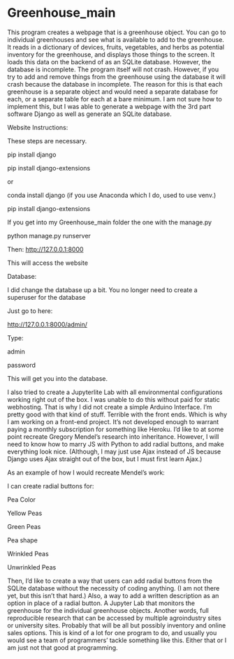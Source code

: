 # Greenhouse_main

This program creates a webpage that is a greenhouse object.
You can go to individual greenhouses and see what is available to add to the greenhouse.
It reads in a dictionary of devices, fruits, vegetables, and herbs as potential inventory for the greenhouse, and displays those things to the screen.
It loads this data on the backend of as an SQLite database.
However, the database is incomplete. The program itself will not crash. However, if you try to add and remove things from the greenhouse using the database it will crash because the database in incomplete.
The reason for this is that each greenhouse is a separate object and would need a separate database for each, or a separate table for each at a bare minimum.
I am not sure how to implement this, but I was able to generate a webpage with the 3rd part software Django as well as generate an SQLite database.

Website Instructions:

These steps are necessary.

pip install django

pip install django-extensions

or 

conda install django (if you use Anaconda which I do, used to use venv.)

pip install django-extensions 

If you get into my Greenhouse_main folder the one with the manage.py

python manage.py runserver

Then: 
http://127.0.0.1:8000

This will access the website

Database:

I did change the database up a bit.
You no longer need to create a superuser for the database

Just go to here:

http://127.0.0.1:8000/admin/

Type:

admin 

password

This will get you into the database.

I also tried to create a Jupyterlite Lab with all environmental configurations working right out of the box.
I was unable to do this without paid for static webhosting. That is why I did not create a simple Arduino Interface. I’m pretty good with that kind of stuff. Terrible with the front ends. Which is why I am working on a front-end project.
It’s not developed enough to warrant paying a monthly subscription for something like Heroku.
I’d like to at some point recreate Gregory Mendel’s research into inheritance. 
However, I will need to know how to marry JS with Python to add radial buttons, and make everything look nice. (Although, I may just use Ajax instead of JS because Django uses Ajax straight out of the box, but I must first learn Ajax.)

As an example of how I would recreate Mendel’s work:

I can create radial buttons for:

Pea Color

Yellow Peas

Green Peas

Pea shape

Wrinkled Peas

Unwrinkled Peas

Then, I’d like to create a way that users can add radial buttons from the SQLite database without the necessity of coding anything. (I am not there yet, but this isn’t that hard.)
Also, a way to add a written description as an option in place of a radial button.
A Jupyter Lab that monitors the greenhouse for the individual greenhouse objects.
Another words, full reproducible research that can be accessed by multiple agroindustry sites or university sites. 
Probably that will be all but possibly inventory and online sales options.
This is kind of a lot for one program to do, and usually you would see a team of programmers’ tackle something like this. Either that or I am just not that good at programming.

